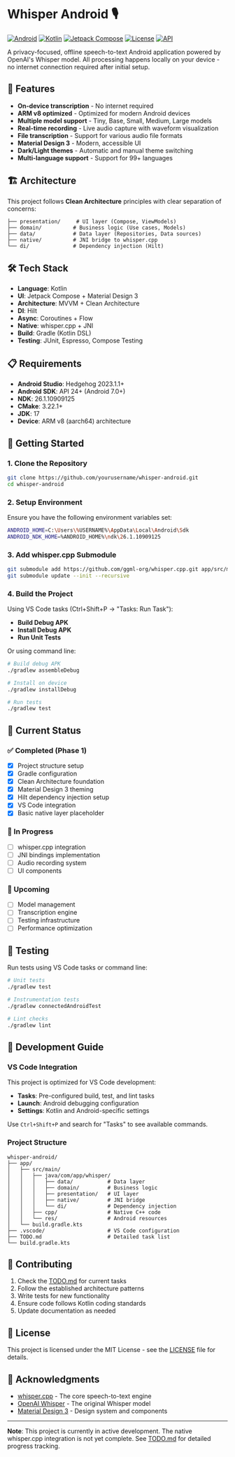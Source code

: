 # Whisper Android 🎙️

[![Android](https://img.shields.io/badge/Platform-Android-green.svg)](https://android.com)
[![Kotlin](https://img.shields.io/badge/Language-Kotlin-blue.svg)](https://kotlinlang.org)
[![Jetpack Compose](https://img.shields.io/badge/UI-Jetpack%20Compose-orange.svg)](https://developer.android.com/jetpack/compose)
[![License](https://img.shields.io/badge/License-MIT-yellow.svg)](LICENSE)
[![API](https://img.shields.io/badge/API-24%2B-brightgreen.svg)](https://android-arsenal.com/api?level=24)

A privacy-focused, offline speech-to-text Android application powered by OpenAI's Whisper model. All processing happens locally on your device - no internet connection required after initial setup.

## 🎯 Features

- **On-device transcription** - No internet required
- **ARM v8 optimized** - Optimized for modern Android devices
- **Multiple model support** - Tiny, Base, Small, Medium, Large models
- **Real-time recording** - Live audio capture with waveform visualization
- **File transcription** - Support for various audio file formats
- **Material Design 3** - Modern, accessible UI
- **Dark/Light themes** - Automatic and manual theme switching
- **Multi-language support** - Support for 99+ languages

## 🏗️ Architecture

This project follows **Clean Architecture** principles with clear separation of concerns:

```
├── presentation/     # UI layer (Compose, ViewModels)
├── domain/          # Business logic (Use cases, Models)
├── data/            # Data layer (Repositories, Data sources)
├── native/          # JNI bridge to whisper.cpp
└── di/              # Dependency injection (Hilt)
```

## 🛠️ Tech Stack

- **Language**: Kotlin
- **UI**: Jetpack Compose + Material Design 3
- **Architecture**: MVVM + Clean Architecture
- **DI**: Hilt
- **Async**: Coroutines + Flow
- **Native**: whisper.cpp + JNI
- **Build**: Gradle (Kotlin DSL)
- **Testing**: JUnit, Espresso, Compose Testing

## 📋 Requirements

- **Android Studio**: Hedgehog 2023.1.1+
- **Android SDK**: API 24+ (Android 7.0+)
- **NDK**: 26.1.10909125
- **CMake**: 3.22.1+
- **JDK**: 17
- **Device**: ARM v8 (aarch64) architecture

## 🚀 Getting Started

### 1. Clone the Repository

```bash
git clone https://github.com/yourusername/whisper-android.git
cd whisper-android
```

### 2. Setup Environment

Ensure you have the following environment variables set:

```bash
ANDROID_HOME=C:\Users\%USERNAME%\AppData\Local\Android\Sdk
ANDROID_NDK_HOME=%ANDROID_HOME%\ndk\26.1.10909125
```

### 3. Add whisper.cpp Submodule

```bash
git submodule add https://github.com/ggml-org/whisper.cpp.git app/src/main/cpp/whisper.cpp
git submodule update --init --recursive
```

### 4. Build the Project

Using VS Code tasks (Ctrl+Shift+P → "Tasks: Run Task"):
- **Build Debug APK**
- **Install Debug APK**
- **Run Unit Tests**

Or using command line:

```bash
# Build debug APK
./gradlew assembleDebug

# Install on device
./gradlew installDebug

# Run tests
./gradlew test
```

## 📱 Current Status

### ✅ Completed (Phase 1)
- [x] Project structure setup
- [x] Gradle configuration
- [x] Clean Architecture foundation
- [x] Material Design 3 theming
- [x] Hilt dependency injection setup
- [x] VS Code integration
- [x] Basic native layer placeholder

### 🚧 In Progress
- [ ] whisper.cpp integration
- [ ] JNI bindings implementation
- [ ] Audio recording system
- [ ] UI components

### 📅 Upcoming
- [ ] Model management
- [ ] Transcription engine
- [ ] Testing infrastructure
- [ ] Performance optimization

## 🧪 Testing

Run tests using VS Code tasks or command line:

```bash
# Unit tests
./gradlew test

# Instrumentation tests
./gradlew connectedAndroidTest

# Lint checks
./gradlew lint
```

## 📖 Development Guide

### VS Code Integration

This project is optimized for VS Code development:

- **Tasks**: Pre-configured build, test, and lint tasks
- **Launch**: Android debugging configuration
- **Settings**: Kotlin and Android-specific settings

Use `Ctrl+Shift+P` and search for "Tasks" to see available commands.

### Project Structure

```
whisper-android/
├── app/
│   ├── src/main/
│   │   ├── java/com/app/whisper/
│   │   │   ├── data/           # Data layer
│   │   │   ├── domain/         # Business logic
│   │   │   ├── presentation/   # UI layer
│   │   │   ├── native/         # JNI bridge
│   │   │   └── di/             # Dependency injection
│   │   ├── cpp/                # Native C++ code
│   │   └── res/                # Android resources
│   └── build.gradle.kts
├── .vscode/                    # VS Code configuration
├── TODO.md                     # Detailed task list
└── build.gradle.kts
```

## 🤝 Contributing

1. Check the [TODO.md](TODO.md) for current tasks
2. Follow the established architecture patterns
3. Write tests for new functionality
4. Ensure code follows Kotlin coding standards
5. Update documentation as needed

## 📄 License

This project is licensed under the MIT License - see the [LICENSE](LICENSE) file for details.

## 🙏 Acknowledgments

- [whisper.cpp](https://github.com/ggml-org/whisper.cpp) - The core speech-to-text engine
- [OpenAI Whisper](https://github.com/openai/whisper) - The original Whisper model
- [Material Design 3](https://m3.material.io/) - Design system and components

---

**Note**: This project is currently in active development. The native whisper.cpp integration is not yet complete. See [TODO.md](TODO.md) for detailed progress tracking.
